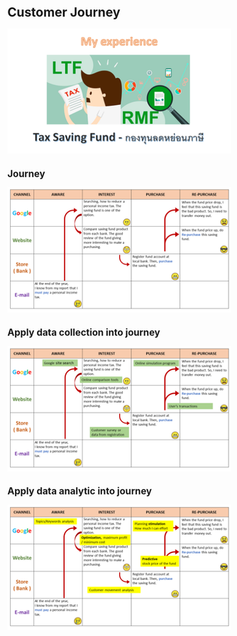 <h1>Customer Journey</h1>
<img src="https://github.com/PaoLastHope/BADS7105/blob/cda0338be9200898f98c803952299c6511b3c165/HOMEWORK%2004/images/Slide1.PNG">
<h2>Journey</h2>
<img src="https://github.com/PaoLastHope/BADS7105/blob/cda0338be9200898f98c803952299c6511b3c165/HOMEWORK%2004/images/Slide2.PNG">
<h2>Apply data collection into journey</h2>
<img src="https://github.com/PaoLastHope/BADS7105/blob/cda0338be9200898f98c803952299c6511b3c165/HOMEWORK%2004/images/Slide3.PNG">
<h2>Apply data analytic into journey</h2>
<img src="https://github.com/PaoLastHope/BADS7105/blob/cda0338be9200898f98c803952299c6511b3c165/HOMEWORK%2004/images/Slide4.PNG">
 
